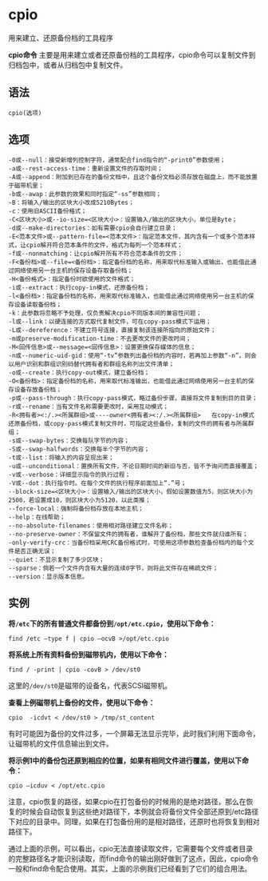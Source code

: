 cpio
===

用来建立、还原备份档的工具程序


**cpio命令** 主要是用来建立或者还原备份档的工具程序，cpio命令可以复制文件到归档包中，或者从归档包中复制文件。

##  语法

```
cpio(选项)
```

##  选项

```
-0或--null：接受新增列控制字符，通常配合find指令的“-print0”参数使用；
-a或--rest-access-time：重新设置文件的存取时间；
-A或--append：附加到已存在的备份文档中，且这个备份文档必须存放在磁盘上，而不能放置于磁带机里；
-b或--awap：此参数的效果和同时指定“-ss”参数相同；
-B：将输入/输出的区块大小改成5210Bytes；
-c：使用旧ASCII备份格式；
-C<区块大小>或--io-size=<区块大小>：设置输入/输出的区块大小，单位是Byte；
-d或--make-directories：如有需要cpio会自行建立目录；
-E<范本文件>或--pattern-file=<范本文件>：指定范本文件，其内含有一个或多个范本样式，让cpio解开符合范本条件的文件，格式为每列一个范本样式；
-f或--nonmatching：让cpio解开所有不符合范本条件的文件；
-F<备份档>或--file=<备份档>：指定备份档的名称，用来取代标准输入或输出，也能借此通过网络使用另一台主机的保存设备存取备份档；
-H<备份格式>：指定备份时欲使用的文件格式；
-i或--extract：执行copy-in模式，还原备份档；
-l<备份档>：指定备份档的名称，用来取代标准输入，也能借此通过网络使用另一台主机的保存设备读取备份档；
-k：此参数将忽略不予处理，仅负责解决cpio不同版本间的兼容性问题；
-l或--link：以硬连接的方式取代复制文件，可在copy-pass模式下运用；
-L或--dereference：不建立符号连接，直接复制该连接所指向的原始文件；
-m或preserve-modification-time：不去更改文件的更改时间；
-M<回传信息>或--message=<回传信息>：设置更换保存媒体的信息；
-n或--numeric-uid-gid：使用“-tv”参数列出备份档的内容时，若再加上参数“-n”，则会以用户识别和群组识别码替代拥有者和群组名称列出文件清单；
-o或--create：执行copy-out模式，建立备份档；
-O<备份档>：指定备份档的名称，用来取代标准输出，也能借此通过网络使用另一台主机的保存设备存放备份档；
-p或--pass-through：执行copy-pass模式，略过备份步骤，直接将文件复制到目的目录；
-r或--rename：当有文件名称需要更改时，采用互动模式；
-R<拥有者><:/.><所属群组>或----owner<拥有者><:/.><所属群组>   在copy-in模式还原备份档，或copy-pass模式复制文件时，可指定这些备份，复制的文件的拥有者与所属群组；
-s或--swap-bytes：交换每队字节的内容；
-S或--swap-halfwords：交换每半个字节的内容；
-t或--list：将输入的内容呈现出来；
-u或--unconditional：置换所有文件，不论日期时间的新旧与否，皆不予询问而直接覆盖；
-v或--verbose：详细显示指令的执行过程；
-V或--dot：执行指令时。在每个文件的执行程序前面加上“.”号；
--block-size=<区块大小>：设置输入/输出的区块大小，假如设置数值为5，则区块大小为2500，若设置成10，则区块大小为5120，以此类推；
--force-local：强制将备份档存放在本地主机；
--help：在线帮助；
--no-absolute-filenames：使用相对路径建立文件名称；
--no-preserve-owner：不保留文件的拥有者，谁解开了备份档，那些文件就归谁所有；
-only-verify-crc：当备份档采用CRC备份格式时，可使用这项参数检查备份档内的每个文件是否正确无误；
--quiet：不显示复制了多少区块；
--sparse：倘若一个文件内含有大量的连续0字节，则将此文件存在稀疏文件；
--version：显示版本信息。
```

##  实例

**将`/etc`下的所有普通文件都备份到`/opt/etc.cpio`，使用以下命令：** 

```
find /etc –type f | cpio –ocvB >/opt/etc.cpio
```

**将系统上所有资料备份到磁带机内，使用以下命令：** 

```
find / -print | cpio -covB > /dev/st0
```

这里的`/dev/st0`是磁带的设备名，代表SCSI磁带机。

**查看上例磁带机上备份的文件，使用以下命令：** 

```
cpio  -icdvt < /dev/st0 > /tmp/st_content
```

有时可能因为备份的文件过多，一个屏幕无法显示完毕，此时我们利用下面命令，让磁带机的文件信息输出到文件。

**将示例1中的备份包还原到相应的位置，如果有相同文件进行覆盖，使用以下命令：** 

```
cpio –icduv < /opt/etc.cpio
```

注意，cpio恢复的路径，如果cpio在打包备份的时候用的是绝对路径，那么在恢复的时候会自动恢复到这些绝对路径下，本例就会将备份文件全部还原到/etc路径下对应的目录中。同理，如果在打包备份用的是相对路径，还原时也将恢复到相对路径下。

通过上面的示例，可以看出，cpio无法直接读取文件，它需要每个文件或者目录的完整路径名才能识别读取，而find命令的输出刚好做到了这点，因此，cpio命令一般和find命令配合使用。其实，上面的示例我们已经看到了它们的组合用法。


